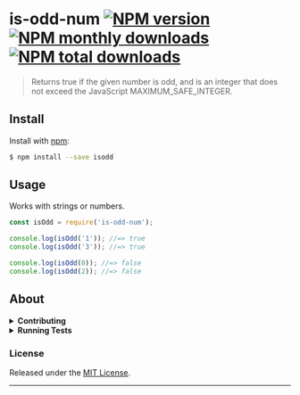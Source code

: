 # is-odd-num [![NPM version](https://img.shields.io/npm/v/is-odd-num.svg?style=flat)](https://www.npmjs.com/package/isodd) [![NPM monthly downloads](https://img.shields.io/npm/dm/is-odd.svg-num?style=flat)](https://www.npmjs.com/package/is-odd-num) [![NPM total downloads](https://img.shields.io/npm/dt/is-odd-num.svg?style=flat)](https://www.npmjs.com/package/is-odd-num) 

> Returns true if the given number is odd, and is an integer that does not exceed the JavaScript MAXIMUM_SAFE_INTEGER.

## Install

Install with [npm](https://www.npmjs.com/):

```sh
$ npm install --save isodd
```

## Usage

Works with strings or numbers.

```js
const isOdd = require('is-odd-num');

console.log(isOdd('1')); //=> true
console.log(isOdd('3')); //=> true

console.log(isOdd(0)); //=> false
console.log(isOdd(2)); //=> false
```

## About

<details>
<summary><strong>Contributing</strong></summary>

Pull requests and stars are always welcome. For bugs and feature requests, [please create an issue](../../issues/new).

</details>

<details>
<summary><strong>Running Tests</strong></summary>

Running and reviewing unit tests is a great way to get familiarized with a library and its API. You can install dependencies and run tests with the following command:

```sh
$ npm install && npm test
```

</details>


### License
Released under the [MIT License](LICENSE).

***
